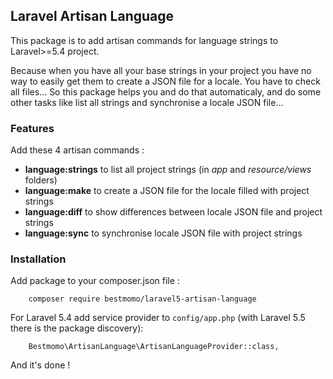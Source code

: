 ## Laravel Artisan Language ##

This package is to add artisan commands for language strings to Laravel>=5.4 project.

Because when you have all your base strings in your project you have no way to easily get them to create a JSON file for a locale. You have to check all files... So this package helps you and do that automaticaly, and do some other tasks like list all strings and synchronise a locale JSON file...

### Features ###

Add these 4 artisan commands :

- **language:strings** to list all project strings (in *app* and *resource/views* folders)
- **language:make** to create a JSON file for the locale filled with project strings
- **language:diff** to show differences between locale JSON file and project strings
- **language:sync** to synchronise locale JSON file with project strings

### Installation ###

Add package to your composer.json file :
```
    composer require bestmomo/laravel5-artisan-language
```

For Laravel 5.4 add service provider to `config/app.php` (with Laravel 5.5 there is the package discovery):
```
    Bestmomo\ArtisanLanguage\ArtisanLanguageProvider::class,
```
And it's done !

